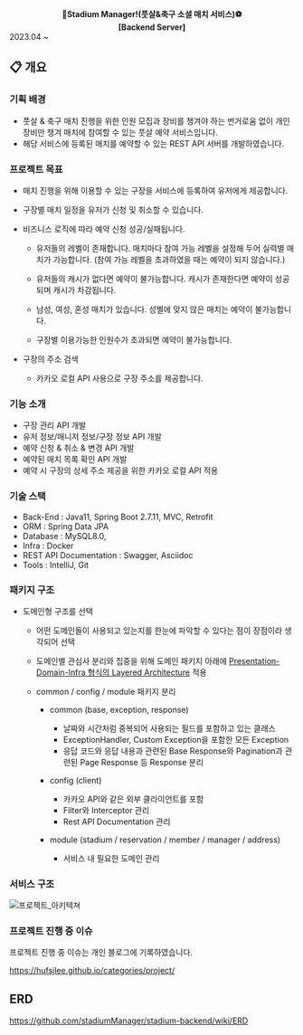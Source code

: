 **<div align="center"> :two_men_holding_hands:Stadium Manager!(풋살&축구 소셜 매치 서비스):soccer: </div>**
**<div align="center"> [Backend Server]</div>**
2023.04 ~

## :clipboard: 개요   

### 기획 배경  
 - 풋살 & 축구 매치 진행을 위한 인원 모집과 장비를 챙겨야 하는 번거로움 없이 개인장비만 챙겨 매치에 참여할 수 있는 풋살 예약 서비스입니다.
 - 해당 서비스에 등록된 매치를 예약할 수 있는 REST API 서버를 개발하였습니다.  

### 프로젝트 목표
 - 매치 진행을 위해 이용할 수 있는 구장을 서비스에 등록하여 유저에게 제공합니다.
 - 구장별 매치 일정을 유저가 신청 및 취소할 수 있습니다.
 - 비즈니스 로직에 따라 예약 신청 성공/실패됩니다.
   
   - 유저들의 레벨이 존재합니다. 매치마다 참여 가능 레벨을 설정해 두어 실력별 매치가 가능합니다. (참여 가능 레벨을 초과하였을 때는 예약이 되지 않습니다.)
     
   - 유저들의 캐시가 없다면 예약이 불가능합니다. 캐시가 존재한다면 예약이 성공되며 캐시가 차감됩니다.
     
   - 남성, 여성, 혼성 매치가 있습니다. 성별에 맞지 않은 매치는 예약이 불가능합니다.
     
   - 구장별 이용가능한 인원수가 초과되면 예약이 불가능합니다.
     
 - 구장의 주소 검색
   - 카카오 로컬 API 사용으로 구장 주소를 제공합니다.  
### 기능 소개
 - 구장 관리 API 개발
 - 유저 정보/매니저 정보/구장 정보 API 개발
 - 예약 신청 & 취소 & 변경 API 개발
 - 예약된 매치 목록 확인 API 개발
 - 예약 시 구장의 상세 주소 제공을 위한 카카오 로컬 API 적용

### 기술 스택
 - Back-End : Java11, Spring Boot 2.7.11, MVC, Retrofit
 - ORM : Spring Data JPA
 - Database : MySQL8.0,
 - Infra : Docker
 - REST API Documentation : Swagger, Asciidoc
 - Tools : IntelliJ, Git

### 패키지 구조
- 도메인형 구조를 선택
  
  - 어떤 도메인들이 사용되고 있는지를 한눈에 파악할 수 있다는 점이 장점이라 생각되어 선택
    
  - 도메인별 관심사 분리와 집중을 위해 도메인 패키지 아래에 [Presentation-Domain-Infra 형식의 Layered Architecture](https://martinfowler.com/bliki/PresentationDomainDataLayering.html) 적용
    
  - common / config / module 패키지 분리
    - common (base, exception, response)
        - 날짜와 시간처럼 중복되어 사용되는 필드를 포함하고 있는 클래스
        - ExceptionHandler, Custom Exception을 포함한 모든 Exception
        - 응답 코드와 응답 내용과 관련된 Base Response와 Pagination과 관련된 Page Response 등 Response 분리
          
    - config (client)
        - 카카오 API와 같은 외부 클라이언트를 포함
        - Filter와 Interceptor 관리
        - Rest API Documentation 관리
          
    - module (stadium / reservation / member / manager / address)
        - 서비스 내 필요한 도메인 관리


### 서비스 구조
![프로젝트_아키텍쳐](https://github.com/HUFSjlee/stadiumManager-backend/assets/67497759/460cd781-69fc-4c5c-a4a7-a74691ce5781)

### 프로젝트 진행 중 이슈
프로젝트 진행 중 이슈는 개인 블로그에 기록하였습니다.

https://hufsjlee.github.io/categories/project/


## ERD 
https://github.com/stadiumManager/stadium-backend/wiki/ERD



